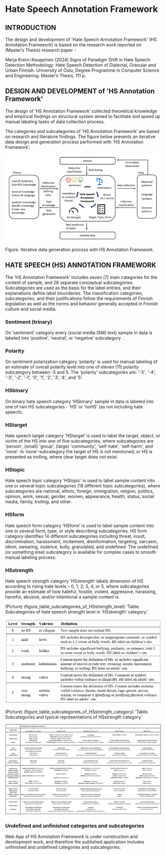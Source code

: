 # Hate Speech Annotation Framework

## INTRODUCTION 

The design and development of 'Hate Speech Annotation Framework' (HS Annotation Framework) 
is based on the research work reported on (Master’s Thesis) research paper - 

Merja Kreivi-Kauppinen (2024) Signs of Paradigm Shift in Hate Speech Detection Methodology: Hate Speech Detection of Dialectal, Granular and Urban Finnish. University of Oulu, Degree Programme in Computer Science and Engineering. Master’s Thesis, 111 p.


## DESIGN AND DEVELOPMENT of 'HS Annotation Framework' 

The design of ‘HS Annotation Framework’ collected theoretical knowledge and empirical findings 
on structural system aimed to facilitate and speed up manual labeling tasks of data collection process. 

The categories and subcategories of ‘HS Annotation Framework’ are based on research and literature findings. The figure below presents an iterative data design and generation process performed with 'HS Annotation Framework'.

![Alt text](hub/static/images/figure_data_generation_process.png)

Figure. Iterative data generation process with HS Annotation Framework.


## HATE SPEECH (HS) ANNOTATION FRAMEWORK 

The ‘HS Annotation Framework’ includes seven (7) main categories for the content of sample, and 28 separate conceptual subcategories. 
Subcategories are used as the basis for the label entries, and their explanations define label boundaries. 
The classification categories, subcategories, and their justifications follow the requirements of Finnish legislation as well as the norms and behavior generally accepted in Finnish culture and social media. 

### Sentiment (trinary) 
On ‘sentiment’ category every (social media (SM) text) sample in data is labeled into ‘positive’, ‘neutral’, or ‘negative’ subcategory . 

### Polarity 
On sentiment polarization category ‘polarity’ is used for manual labeling of an estimate of overall polarity level into one of eleven (11) polarity subcategory between -5 and 5.
The ‘polarity’ subcategories are: '-5', '-4', '-3', '-2', '-1', '0', '1', '2', '3', '4', and '5'.

### HSbinary 
On binary hate speech category ‘HSbinary’ sample in data is labeled into one of two HS subcategories - ‘HS’ or ‘noHS’ (as not including hate speech). 

### HStarget 
Hate speech target category ‘HStarget’ is used to label the target, object, or victim of the HS into one of five subcategories, where 
subcategories are 'person', (small) 'group', (large) 'community', 'self-hate', 'self-harm', and 'none'. 
In ‘none’-subcategory the target of HS is not mentioned, or HS is presented as trolling, where clear target does not exist. 

### HStopic 
Hate speech topic category ‘HStopic’ is used to label sample content into one or several topic subcategories (18 different topic subcategories), where 
subcategories are national, ethnic, foreign, immigration, religion, politics, opinion, work, sexual, gender, women, appearance, health, status, social media, family, trolling, and other.

### HSform 
Hate speech form category ‘HSform’ is used to label sample content into one or several form, type, or style describing subcategories. 
HS form category identifies 14 different subcategories including 
threat, insult, discrimination, harassment, incitement, disinformation, targeting, sarcasm, idiom, swearing, violence, bully, granulated, and undefined. 
The undefined (or something else) subcategory is available for complex cases to smooth manual labeling process.

### HSstrength 
Hate speech strength category ‘HSstrength’ labels dimension of HS according to rising hate levels – 0, 1, 2, 3, 4, or 5, where 
subcategories provide an estimate of how hateful, hostile, violent, aggressive, harassing, harmful, abusive, and/or intentional a sample content is. 

(Picture) (figure_table_subcategories_of_HSstrength_level) 'Table. Subcategories of hate speech strength level in ‘HSstrength’ category.'

![Alt text](hub/static/images/figure_table_subcategories_of_HSstrength_level.png)

(Picture) (figure_table_subcategories_of_HSstrength_category) 'Table. Subcategories and typical representations of HSstrength category.'

![Alt text](hub/static/images/figure_table_subcategories_of_HSstrength_category.png)



### Undefined and unfinished categories and subcategories

Web App of HS Annotation Framework is under construction and development work, 
and therefore the published application includes unfinished and undefined categories and subcategories. 

